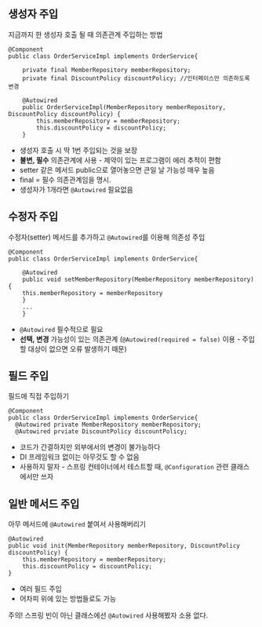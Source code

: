 ## 생성자 주입

지금까지 한 생성자 호출 될 때 의존관계 주입하는 방법

```
@Component  
public class OrderServiceImpl implements OrderService{  
  
    private final MemberRepository memberRepository;  
    private final DiscountPolicy discountPolicy; //인터페이스만 의존하도록 변경  
  
    @Autowired  
    public OrderServiceImpl(MemberRepository memberRepository, DiscountPolicy discountPolicy) {  
        this.memberRepository = memberRepository;  
        this.discountPolicy = discountPolicy;  
    }
```
- 생성자 호출 시 딱 1번 주입되는 것을 보장
- **불변, 필수** 의존관계에 사용 - 제약이 있는 프로그램이 에러 추적이 편함
- setter 같은 메서드 public으로 열어놓으면 큰일 날 가능성 매우 높음
- final = 필수 의존관계임을 명시. 
- 생성자가 1개라면 `@Autowired` 필요없음 
## 수정자 주입

수정자(setter) 메서드를 추가하고 `@Autowired`를 이용해 의존성 주입 

```
@Component  
public class OrderServiceImpl implements OrderService{  
  
    @Autowired
    public void setMemberRepository(MemberRepository memberRepository) {
    this.memberRepository = memberRepository
    }
    ...  
    }
```
- `@Autowired` 필수적으로 필요
- **선택, 변경** 가능성이 있는 의존관계 (`@Autowired(required = false)` 이용 - 주입할 대상이 없으면 오류 발생하기 때문)

## 필드 주입

필드에 직접 주입하기

```
@Component  
public class OrderServiceImpl implements OrderService{  
  @Autowired private MemberRepository memberRepository;
  @Autowired prviate DiscountPolicy discountPolicy;
```
- 코드가 간결하지만 외부에서의 변경이 불가능하다
- DI 프레임워크 없이는 아무것도 할 수 없음
- 사용하지 말자 - 스프링 컨테이너에서 테스트할 때, `@Configuration` 관련 클래스에서만 쓰자

## 일반 메서드 주입

아무 메서드에 `@Autowired` 붙여서 사용해버리기

```
@Autowired
public void init(MemberRepository memberRepository, DiscountPolicy discountPolicy) {
	this.memberRepository = memberRepository;
	this.discountPolicy = discountPolicy;
}
```

- 여러 필드 주입
- 어차피 위에 있는 방법들로도 가능

주의! 스프링 빈이 아닌 클래스에선 `@Autowired` 사용해봤자 소용 없다.

